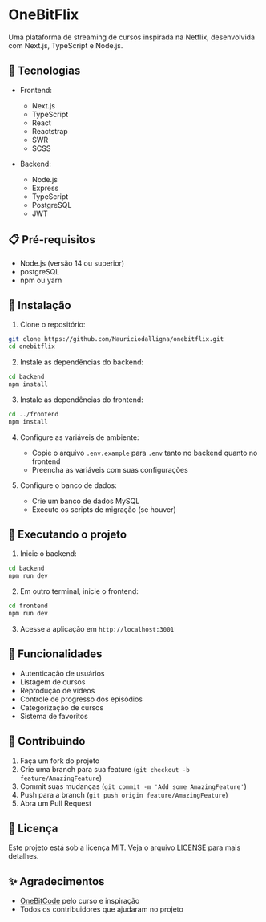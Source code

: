 # OneBitFlix

Uma plataforma de streaming de cursos inspirada na Netflix, desenvolvida com Next.js, TypeScript e Node.js.

## 🚀 Tecnologias

- Frontend:

  - Next.js
  - TypeScript
  - React
  - Reactstrap
  - SWR
  - SCSS

- Backend:
  - Node.js
  - Express
  - TypeScript
  - PostgreSQL
  - JWT

## 📋 Pré-requisitos

- Node.js (versão 14 ou superior)
- postgreSQL
- npm ou yarn

## 🔧 Instalação

1. Clone o repositório:

```bash
git clone https://github.com/Mauriciodalligna/onebitflix.git
cd onebitflix
```

2. Instale as dependências do backend:

```bash
cd backend
npm install
```

3. Instale as dependências do frontend:

```bash
cd ../frontend
npm install
```

4. Configure as variáveis de ambiente:

   - Copie o arquivo `.env.example` para `.env` tanto no backend quanto no frontend
   - Preencha as variáveis com suas configurações

5. Configure o banco de dados:
   - Crie um banco de dados MySQL
   - Execute os scripts de migração (se houver)

## 🚀 Executando o projeto

1. Inicie o backend:

```bash
cd backend
npm run dev
```

2. Em outro terminal, inicie o frontend:

```bash
cd frontend
npm run dev
```

3. Acesse a aplicação em `http://localhost:3001`

## 📝 Funcionalidades

- Autenticação de usuários
- Listagem de cursos
- Reprodução de vídeos
- Controle de progresso dos episódios
- Categorização de cursos
- Sistema de favoritos

## 🤝 Contribuindo

1. Faça um fork do projeto
2. Crie uma branch para sua feature (`git checkout -b feature/AmazingFeature`)
3. Commit suas mudanças (`git commit -m 'Add some AmazingFeature'`)
4. Push para a branch (`git push origin feature/AmazingFeature`)
5. Abra um Pull Request

## 📄 Licença

Este projeto está sob a licença MIT. Veja o arquivo [LICENSE](LICENSE) para mais detalhes.

## ✨ Agradecimentos

- [OneBitCode](https://onebitcode.com/) pelo curso e inspiração
- Todos os contribuidores que ajudaram no projeto
